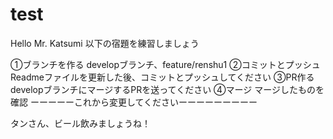 # test

Hello Mr. Katsumi
以下の宿題を練習しましょう

①ブランチを作る
developブランチ、feature/renshu1
②コミットとプッシュ
Readmeファイルを更新した後、コミットとプッシュしてください
③PR作る
developブランチにマージするPRを送ってください
④マージ
マージしたものを確認
ーーーーーこれから変更してくださいーーーーーーーーー

タンさん、ビール飲みましょうね！

